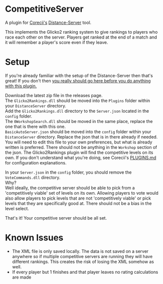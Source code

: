 # CompetitiveServer
 A plugin for <a href=https://github.com/Corecii>Corecii's</a> <a href=https://github.com/Corecii/Distance-Server>Distance-Server</a> tool.
 
 This implements the Glicko2 ranking system to give rankings to players who race each other on the server. Players get ranked at the end of a match and it will remember a player's score even if they leave.

# Setup
If you're already familiar with the setup of the Distance-Server then that's great! If you don't then <a href=https://github.com/Corecii/Distance-Server>you really should go here before you do anything with this plugin.</a> 

Download the latest zip file in the releases page. <br />
The `Glicko2Rankings.dll` should be moved into the `Plugins` folder within your `DistanceServer` directory. <br />
Add the `Glicko2Rankings.dll` directory to the `Server.json` located in the `config` folder. <br />
The `0WorkshopSearch.dll` should be moved in the same place, replace the one that is there with this one. <br />
`BasicAutoServer.json` should be moved into the `config` folder within your `DistanceServer` directory. Replace the json that is in there already if needed. You will need to edit this file to your own preferences, but what is already written is preferred. There should not be anything in the `Workshop` section of the json. The Glicko2Rankings plugin will find the competitive levels on its own. If you don't understand what you're doing, see Corecii's <a href=https://github.com/Corecii/Distance-Server/blob/master/PLUGINS.md>PLUGINS.md</a> for configuration explanations.

In your `Server.json` in the `config` folder, you should remove the `VoteCommands.dll` directory.<br />
Why? <br />
Well ideally, the competitive server should be able to pick from a 'competitively viable' set of levels on its own. Allowing players to vote would also allow players to pick levels that are not 'competitively viable' or pick levels that they are specifically good at. There should not be a bias in the level select. <br />

That's it! Your competitive server should be all set.

# Known Issues
* The XML file is only saved locally. The data is not saved on a server anywhere so if multiple competitive servers are running they will have different rankings. This creates the risk of losing the XML somehow as well.
* If every player but 1 finishes and that player leaves no rating calculations are made
